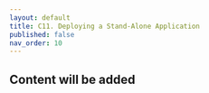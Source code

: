 ```yaml
---
layout: default
title: C11. Deploying a Stand-Alone Application
published: false
nav_order: 10
---
```

## Content will be added 